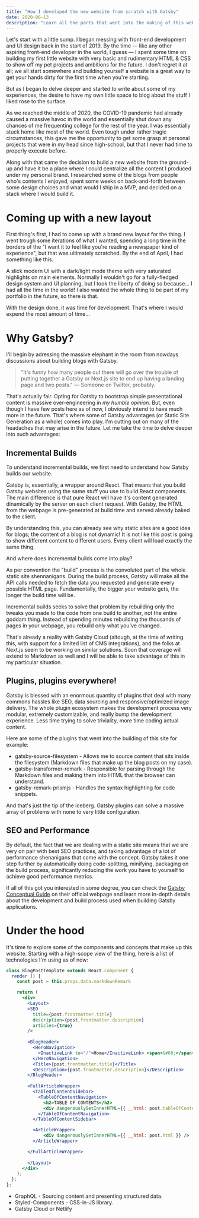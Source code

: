 ```yaml
---
title: "How I developed the new website from scratch with Gatsby"
date: 2020-06-13
description: "Learn all the parts that went into the making of this website, from conceptual planning and design decisions to the development process and technologies that I've used. "
---
```


Let's start with a little sump. I began messing with front-end development and UI design back in the start of 2019. By the time — like any other aspiring front-end developer in the world, I guess — I spent some time on building my first little website with very basic and rudimentary HTML & CSS to show off my pet projects and ambitions for the future. I don't regret it at all; we all start somewhere and building yourself a website is a great way to get your hands dirty for the first time when you're starting. 

But as I began to delve deeper and started to write about some of my experiences, the desire to have my own little space to blog about the stuff I liked rose to the surface. 

As we reached the middle of 2020, the COVID-19 pandemic had already caused a massive havoc in the world and essentially shut down any chances of me frequenting college for the rest of the year. I was essentially stuck home like most of the world. Even tough under rather tragic circumstances, this gave me the opportunity to get some grasp at personal projects that were in my head since high-school, but that I never had time to properly execute before.

Along with that came the decision to build a new website from the ground-up and have it be a place where I could centralize all the content I produced under my personal brand. I researched some of the blogs from people who's contents I enjoyed, spent some weeks on back-and-forth between some design choices and what would I ship in a MVP, and decided on a stack where I would build it.

# Coming up with a new layout

First thing's first, I had to come up with a brand new layout for the thing. I went trough some iterations of what I wanted, spending a long time in the borders of the "I want it to feel like you're reading a newspaper kind of experience", but that was ultimately scratched. By the end of April, I had something like this.

A slick modern UI with a dark/light mode theme with very saturated highlights on main elements. Normally I wouldn't go for a fully-fledged design system and UI planning, but I took the liberty of doing so because... I had all the time in the world! I also wanted the whole thing to be part of my portfolio in the future, so there is that.

With the design done, it was time for development. That's where I would expend the most amount of time...

# Why Gatsby?

I'll begin by adressing the massive elephant in the room from nowdays discussions about building blogs with Gatsby.

> "It's funny how many people out there will go over the trouble of putting together a Gatsby or Next.js site to end up having a landing page and two posts."  — Someone on Twitter, probably.

That's actually fair. Opting for Gatsby to bootstrap simple presentational content is massive over-engineering in *my humble opinion*. But, even though I have few posts here as of now, I obviously intend to have much more in the future. That's where some of Gatsby advantages (or Static Site Generation as a whole) comes into play. I'm cutting out on many of the headaches that may arise in the future. Let me take the time to delve deeper into such advantages: 

## Incremental Builds

To understand incremental builds, we first need to understand how Gatsby builds our website.

Gatsby is, essentially, a wrapper around React. That means that you build Gatsby websites using the same stuff you use to build React components. The main difference is that pure React will have it's content generated dinamically by the server on each client request. With Gatsby, the HTML from the webpage is pre-generated at build time and served already baked to the client. 

By understanding this, you can already see why static sites are a good idea for blogs; the content of a blog is not dynamic! It is not like this post is going to show different content to different users. Every client will load exactly the same thing. 

And where does incremental builds come into play?

As per convention the "build" process is the convoluted part of the whole static site shennanigans. During the build process, Gatsby will make all the API calls needed to fetch the data you requested and generate every possible HTML page. Fundamentally, the bigger your website gets, the longer the build time will be. 

Incremental builds seeks to solve that problem by rebuilding only the tweaks you made to the code from one build to another, not the entire goddam thing. Instead of spending minutes rebuilding the thousands of pages in your webpage, you rebuild only what you've changed. 

That's already a reality with Gatsby Cloud (altough, at the time of writing this, with support for a limited list of CMS integrations), and the folks at Next.js seem to be working on similar solutions. Soon that coverage will extend to Markdown as well and I will be able to take advantage of this in my particular situation.

## Plugins, plugins everywhere!

Gatsby is blessed with an enormous quantity of plugins that deal with many commons hassles like SEO, data sourcing and responsive/optimized image delivery. The whole plugin ecosystem makes the development process very modular, extremely customizable, and really bump the development experience. Less time trying to solve triviality, more time coding actual content.

Here are some of the plugins that went into the building of this site for example:

- gatsby-source-filesystem - Allows me to source content that sits inside the filesystem (Markdown files that make up the blog posts on my case).
- gatsby-transformer-remark - Responsible for parsing through the Markdown files and making them into HTML that the browser can understand.
- gatsby-remark-prismjs - Handles the syntax highlighting for code snippets.

And that's just the tip of the iceberg. Gatsby plugins can solve a massive array of problems with none to very little configuration.

## SEO and Performance

By default, the fact that we are dealing with a static site means that we are very on pair with best SEO practices, and taking advantage of a lot of performance shenanigans that come with the concept. Gatsby takes it one step further by automatically doing code-splitting, minifying, packaging on the build process, significantly reducing the work you have to yourself to achieve good performance metrics.

If all of this got you interested in some degree, you can check the [Gatsby Conceptual Guide](https://www.gatsbyjs.org/docs/conceptual-guide/) on their official webpage and learn more in-depth details about the development and build process used when building Gatsby applications. 

# Under the hood

It's time to explore some of the components and concepts that make up this website. Starting with a high-scope view of the thing, here is a list of technologies I'm using as of now:

```jsx
class BlogPostTemplate extends React.Component {
  render () {
    const post = this.props.data.markdownRemark

    return (
      <div>
        <Layout>
        <SEO
          title={post.frontmatter.title}
          description={post.frontmatter.description}
          articles={true}
        />
        
        <BlogHeader>
          <HeroNavigation>
            <InactiveLink to="/">Home</InactiveLink> <span>&#60;</span> <InactiveLink to="/blog">Blog</InactiveLink> <span>&#60;</span> <ActiveLink>{post.frontmatter.title}</ActiveLink>
          </HeroNavigation>
          <Title>{post.frontmatter.title}</Title>
          <Description>{post.frontmatter.description}</Description>
        </BlogHeader>
        
        <FullArticleWrapper>
          <TableOfContentSidebar>
            <TableOfContentNavigation>
              <h2>TABLE OF CONTENTS</h2>
              <div dangerouslySetInnerHTML={{ __html: post.tableOfContents }} />
            </TableOfContentNavigation>
          </TableOfContentSidebar>

          <ArticleWrapper>
              <div dangerouslySetInnerHTML={{ __html: post.html }} />
          </ArticleWrapper>

        </FullArticleWrapper>
        
        </Layout>
      </div>
    );
  };
};
```

- GraphQL - Sourcing content and presenting structured data.
- Styled-Components - CSS-in-JS library.
- Gatsby Cloud or Netlify
